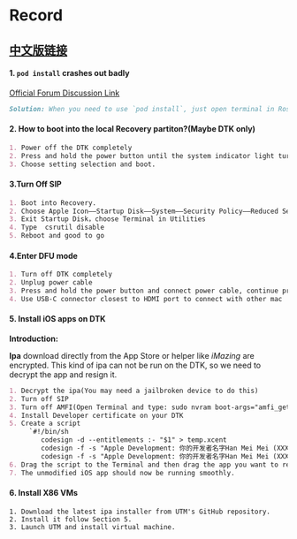 # Record
[中文版链接](https://github.com/jdjingdian/DTK-Usage-Record/blob/master/Record-CN.md)
---
#### 1. `pod install` crashes out badly
[Official Forum Discussion Link](https://developer.apple.com/forums/thread/652109)
```markdown
Solution: When you need to use `pod install`, just open terminal in Rosetta mode( Command + I and clik the Terminal Icon, Then it should work fine.)
```

#### 2. How to boot into the local Recovery partiton?(Maybe DTK only)
```markdown
1. Power off the DTK completely
2. Press and hold the power button until the system indicator light turns from white to orange（about 10 ~ 15 seconds)
3. Choose setting selection and boot.
```

#### 3.Turn Off SIP
```markdown
1. Boot into Recovery.
2. Choose Apple Icon——Startup Disk——System——Security Policy——Reduced Security&&Allow kernel extensions from identified developers
3. Exit Startup Disk，choose Terminal in Utilities
4. Type  csrutil disable
5. Reboot and good to go
```

#### 4.Enter DFU mode
```markdown
1. Turn off DTK completely
2. Unplug power cable
3. Press and hold the power button and connect power cable, continue pressing power button for 3 seconds.
4. Use USB-C connector closest to HDMI port to connect with other mac
```

#### 5. Install iOS apps on DTK

**Introduction:**

**Ipa** download directly from the App Store or helper like *iMazing* are encrypted. This kind of ipa can not be run on the DTK, so we need to decrypt the app and resign it.

```markdown
1. Decrypt the ipa(You may need a jailbroken device to do this)
2. Turn off SIP
3. Turn off AMFI(Open Terminal and type: sudo nvram boot-args="amfi_get_out_of_my_way=1") . You need to reboot to take effect.
4. Install Developer certificate on your DTK
5. Create a script
	 `#!/bin/sh
		codesign -d --entitlements :- "$1" > temp.xcent
		codesign -f -s "Apple Development: 你的开发者名字Han Mei Mei (XXXXXXXXXX)" --entitlements temp.xcent "$1"/Frameworks/*
		codesign -f -s "Apple Development: 你的开发者名字Han Mei Mei (XXXXXXXXXX)" --entitlements temp.xcent "$1"`
6. Drag the script to the Terminal and then drag the app you want to resign after it.（Show the content and you will find the real .app file in Payload directory
7. The unmodified iOS app should now be running smoothly.
```

#### 6. Install X86 VMs
```
1. Download the latest ipa installer from UTM's GitHub repository.
2. Install it follow Section 5.
3. Launch UTM and install virtual machine.
```

